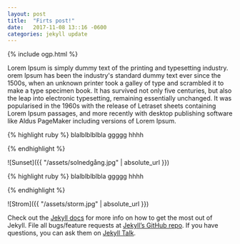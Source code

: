 ```yaml
---
layout: post
title:  "Firts post!"
date:   2017-11-08 13::16 -0600
categories: jekyll update
---
```

 {% include ogp.html %}
 
Lorem Ipsum is simply dummy text of the printing and typesetting industry. 
orem Ipsum has been the industry's standard dummy text ever since the 1500s,
 when an unknown printer took a galley of type and scrambled it to make a type specimen book. 
 It has survived not only five centuries, but also the leap into electronic typesetting, 
 remaining essentially unchanged. It was popularised in the 1960s with the release of Letraset 
 sheets containing Lorem Ipsum passages, and more recently with desktop publishing software like 
 Aldus PageMaker including versions of Lorem Ipsum.

 {% highlight ruby %}
blalblblblbla ggggg hhhh

{% endhighlight %}

![Sunset]({{ "/assets/solnedgång.jpg" | absolute_url }})

 {% highlight ruby %}
blalblblblbla ggggg hhhh

{% endhighlight %}

![Strom]({{ "/assets/storm.jpg" | absolute_url }})

Check out the [Jekyll docs][jekyll-docs] for more info on how to get the most out of Jekyll. File all bugs/feature requests at [Jekyll’s GitHub repo][jekyll-gh]. If you have questions, you can ask them on [Jekyll Talk][jekyll-talk].

[jekyll-docs]: https://jekyllrb.com/docs/home
[jekyll-gh]:   https://github.com/jekyll/jekyll
[jekyll-talk]: https://talk.jekyllrb.com/
